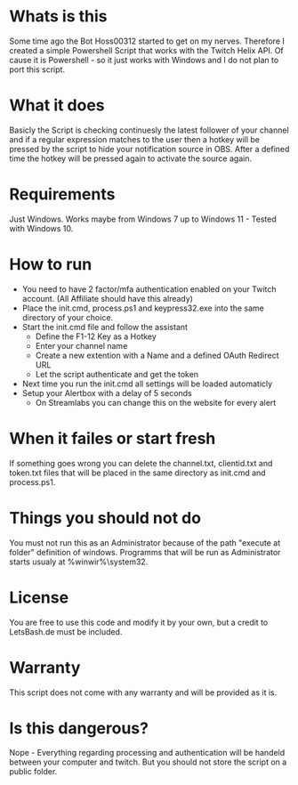 # Whats is this
Some time ago the Bot Hoss00312 started to get on my nerves.
Therefore I created a simple Powershell Script that works with the Twitch Helix API.
Of cause it is Powershell - so it just works with Windows and I do not plan to port this script.

# What it does
Basicly the Script is checking continuesly the latest follower of your channel and if a regular
expression matches to the user then a hotkey will be pressed by the script to hide your notification source in OBS.
After a defined time the hotkey will be pressed again to activate the source again.

# Requirements
Just Windows. Works maybe from Windows 7 up to Windows 11 - Tested with Windows 10.

# How to run
- You need to have 2 factor/mfa authentication enabled on your Twitch account. (All Affiliate should have this already)
- Place the init.cmd, process.ps1 and keypress32.exe into the same directory of your choice.
- Start the init.cmd file and follow the assistant
  - Define the F1-12 Key as a Hotkey
  - Enter your channel name
  - Create a new extention with a Name and a defined OAuth Redirect URL
  - Let the script authenticate and get the token
- Next time you run the init.cmd all settings will be loaded automaticly
- Setup your Alertbox with a delay of 5 seconds
  - On Streamlabs you can change this on the website for every alert

# When it failes or start fresh
If something goes wrong you can delete the channel.txt, clientid.txt and token.txt files that will be placed in the same directory as init.cmd and process.ps1.

# Things you should not do
You must not run this as an Administrator because of the path "execute at folder" definition of windows. Programms that will be run as Administrator starts usualy at %winwir%\system32.

# License
You are free to use this code and modify it by your own, but a credit to LetsBash.de must be included.

# Warranty
This script does not come with any warranty and will be provided as it is.

# Is this dangerous?
Nope - Everything regarding processing and authentication will be handeld between your computer and twitch. But you should not store the script on a public folder.
